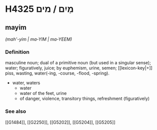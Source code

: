 # H4325 מַיִם / מים

## mayim

_(mah'-yim | ma-YIM | ma-YEEM)_

### Definition

masculine noun; dual of a primitive noun (but used in a singular sense); water; figuratively, juice; by euphemism, urine, semen; [[lexicon-key|+]] piss, wasting, water(-ing, -course, -flood, -spring).

- water, waters
    - water
    - water of the feet, urine
    - of danger, violence, transitory things, refreshment (figuratively)
### See also

[[G1484]], [[G2250]], [[G5202]], [[G5204]], [[G5205]]

